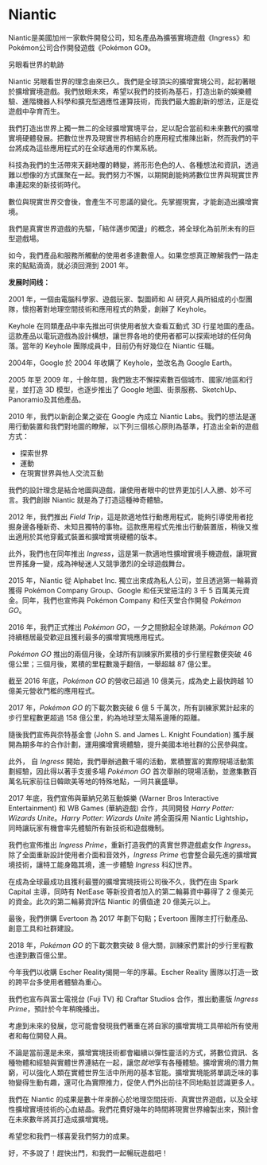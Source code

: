 # 

# Niantic


Niantic是美國加州一家軟件開發公司，知名產品為擴張實境遊戲《Ingress》和Pokémon公司合作開發遊戲《Pokémon GO》。

另眼看世界的軌跡

Niantic 另眼看世界的理念由來已久。我們是全球頂尖的擴增實境公司，起初著眼於擴增實境遊戲。我們放眼未來，希望以我們的技術為基石，打造出新的娛樂體驗、進階機器人科學和擴充型適應性運算技術，而我們最大膽創新的想法，正是從遊戲中孕育而生。

我們打造出世界上獨一無二的全球擴增實境平台，足以配合當前和未來數代的擴增實境硬體發展。把數位世界及現實世界相結合的應用程式推陳出新，然而我們的平台將成為這些應用程式的在全球通用的作業系統。

科技為我們的生活帶來天翻地覆的轉變，將形形色色的人、各種想法和資訊，透過難以想像的方式匯聚在一起。我們努力不懈，以期開創能夠將數位世界與現實世界串連起來的新技術時代。

數位與現實世界交會後，會產生不可思議的變化。先掌握現實，才能創造出擴增實境。

我們是真實世界遊戲的先驅，「結伴邁步闖盪」的概念，將全球化為前所未有的巨型遊戲場。

如今，我們產品和服務所觸動的使用者多達數億人。如果您想真正瞭解我們一路走來的點點滴滴，就必須回溯到 2001 年。

**发展时间线：**

2001 年，一個由電腦科學家、遊戲玩家、製圖師和 AI 研究人員所組成的小型團隊，懷抱著對地理空間技術和應用程式的熱愛，創辦了 Keyhole。

Keyhole 在同類產品中率先推出可供使用者放大查看互動式 3D 行星地圖的產品。這款產品以電玩遊戲為設計構想，讓世界各地的使用者都可以探索地球的任何角落。當年的 Keyhole 團隊成員中，目前仍有好幾位在 Niantic 任職。

2004年，Google 於 2004 年收購了 Keyhole，並改名為 Google Earth。

2005 年至 2009 年，十餘年間，我們致志不懈探索數百個城市、國家/地區和行星，並打造 3D 模型，也逐步推出了 Google 地圖、街景服務、SketchUp、Panoramio及其他產品。

2010 年，我們以新創企業之姿在 Google 內成立 Niantic Labs。我們的想法是運用行動裝置和我們對地圖的瞭解，以下列三個核心原則為基準，打造出全新的遊戲方式：

- 探索世界
- 運動
- 在現實世界與他人交流互動

我們的設計理念是結合地圖與遊戲，讓使用者眼中的世界更加引人入勝、妙不可言。我們創辦 Niantic 就是為了打造這種神奇體驗。

2012 年，我們推出 *Field Trip*，這是款適地性行動應用程式，能夠引導使用者挖掘身邊各種新奇、未知且獨特的事物。這款應用程式先推出行動裝置版，稍後又推出適用於其他穿戴式裝置和擴增實境硬體的版本。

此外，我們也在同年推出 *Ingress*，這是第一款適地性擴增實境手機遊戲，讓現實世界搖身一變，成為神秘迷人又競爭激烈的全球遊戲舞台。

2015 年，Niantic 從 Alphabet Inc. 獨立出來成為私人公司，並且透過第一輪募資獲得 Pokémon Company Group、Google 和任天堂挹注的 3 千 5 百萬美元資金。同年，我們也宣佈與 Pokémon Company 和任天堂合作開發 *Pokémon GO*。

2016 年，我們正式推出 *Pokémon GO*，一夕之間掀起全球熱潮。*Pokémon GO* 持續穩居最受歡迎且獲利最多的擴增實境應用程式。

*Pokémon GO* 推出的兩個月後，全球所有訓練家所累積的步行里程數便突破 46 億公里；三個月後，累積的里程數幾乎翻倍，一舉超越 87 億公里。

截至 2016 年底，*Pokémon GO* 的營收已超過 10 億美元，成為史上最快跨越 10 億美元營收門檻的應用程式。

2017 年，*Pokémon GO* 的下載次數突破 6 億 5 千萬次，所有訓練家累計起來的步行里程數更超過 158 億公里，約為地球至太陽系邊陲的距離。

隨後我們宣佈與奈特基金會 (John S. and James L. Knight Foundation) 攜手展開為期多年的合作計劃，運用擴增實境體驗，提升美國本地社群的公民參與度。

此外， 自 *Ingress* 開始，我們舉辦過數千場的活動，累積豐富的實際現場活動策劃經驗，因此得以著手支援多場 *Pokémon GO* 首次舉辦的現場活動，並邀集數百萬名玩家前往日韓歐美等地的特殊地點，一同共襄盛舉。

2017 年底，我們宣佈與華納兄弟互動娛樂 (Warner Bros Interactive Entertainment) 和 WB Games (華納遊戲) 合作，共同開發 *Harry Potter: Wizards Unite*。*Harry Potter: Wizards Unite* 將全面採用 Niantic Lightship，同時讓玩家有機會率先體驗所有新技術和遊戲機制。

我們也宣佈推出 *Ingress Prime*，重新打造我們的真實世界遊戲處女作 *Ingress*。除了全面重新設計使用者介面和音效外，*Ingress Prime* 也會整合最先進的擴增實境技術，讓特工能身臨其境，進一步體驗 *Ingress* 科幻世界。

在成為全球最成功且獲利最豐的擴增實境技術公司後不久，我們在由 Spark Capital 主導，同時有 NetEase 等新投資者加入的第二輪募資中募得了 2 億美元的資金。此次的第二輪募資評估 Niantic 的價值達 20 億美元以上。

最後，我們併購 Evertoon 為 2017 年劃下句點；Evertoon 團隊主打行動產品、創意工具和社群建設。

2018 年，*Pokémon GO* 的下載次數突破 8 億大關，訓練家們累計的步行里程數也達到數百億公里。

今年我們以收購 Escher Reality揭開一年的序幕。Escher Reality 團隊以打造一致的跨平台多使用者體驗為重心。

我們也宣布與富士電視台 (Fuji TV) 和 Craftar Studios 合作，推出動畫版 *Ingress Prime*，預計於今年稍晚播出。

考慮到未來的發展，您可能會發現我們著重在將自家的擴增實境工具帶給所有使用者和每位開發人員。

不論是當前還是未來，擴增實境技術都會繼續以彈性靈活的方式，將數位資訊、各種物體和經驗與實體世界連結在一起，讓您*就地*享有各種體驗。擴增實境的潛力無窮，可以強化人類在實體世界生活中所用的基本官能。擴增實境能將單調乏味的事物變得生動有趣，還可化為實際推力，促使人們外出前往不同地點並認識更多人。

我們在 Niantic 的成果是數十年來醉心於地理空間技術、真實世界遊戲，以及全球性擴增實境技術的心血結晶。我們花費好幾年的時間將現實世界繪製出來，預計會在未來數年將其打造成擴增實境。

希望您和我們一樣喜愛我們努力的成果。

好，不多說了！趕快出門，和我們一起暢玩遊戲吧！

